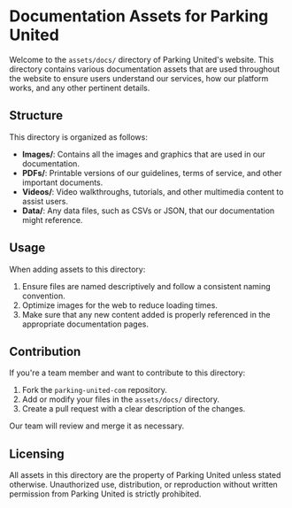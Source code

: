 # Documentation Assets for Parking United

Welcome to the `assets/docs/` directory of Parking United's website. This directory contains various documentation assets that are used throughout the website to ensure users understand our services, how our platform works, and any other pertinent details.

## Structure

This directory is organized as follows:

- **Images/**: Contains all the images and graphics that are used in our documentation.
- **PDFs/**: Printable versions of our guidelines, terms of service, and other important documents.
- **Videos/**: Video walkthroughs, tutorials, and other multimedia content to assist users.
- **Data/**: Any data files, such as CSVs or JSON, that our documentation might reference.

## Usage

When adding assets to this directory:

1. Ensure files are named descriptively and follow a consistent naming convention.
2. Optimize images for the web to reduce loading times.
3. Make sure that any new content added is properly referenced in the appropriate documentation pages.

## Contribution

If you're a team member and want to contribute to this directory:

1. Fork the `parking-united-com` repository.
2. Add or modify your files in the `assets/docs/` directory.
3. Create a pull request with a clear description of the changes.

Our team will review and merge it as necessary.

## Licensing

All assets in this directory are the property of Parking United unless stated otherwise. Unauthorized use, distribution, or reproduction without written permission from Parking United is strictly prohibited.
